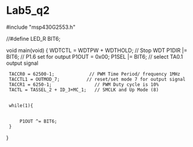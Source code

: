 # Lab5_q2
#include "msp430G2553.h"

//#define LED_R BIT6;

void main(void)
{
    WDTCTL = WDTPW + WDTHOLD;  // Stop WDT
     P1DIR |= BIT6;             // P1.6 set for output
     P1OUT = 0x00;
     P1SEL |= BIT6;             // select TA0.1 output signal


     TACCR0 = 62500-1;             // PWM Time Period/ frequency 1MHz
     TACCTL1 = OUTMOD_7;          // reset/set mode 7 for output signal
     TACCR1 = 6250-1;                // PWM Duty cycle is 10%
     TACTL = TASSEL_2 + ID_3+MC_1;   // SMCLK and Up Mode (8)


     while(1){


         P1OUT ^= BIT6;
     }

}
